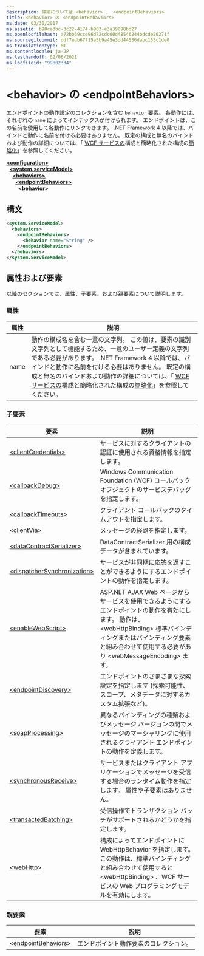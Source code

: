 ```yaml
---
description: 詳細については <behavior> 、 <endpointBehaviors>
title: <behavior> の <endpointBehaviors>
ms.date: 03/30/2017
ms.assetid: b90ca3bc-3c22-4174-b903-e3a39898bd27
ms.openlocfilehash: a72bb69cce96d72cdc00d48546244bdcde20271f
ms.sourcegitcommit: ddf7edb67715a5b9a45e3dd44536dabc153c1de0
ms.translationtype: MT
ms.contentlocale: ja-JP
ms.lasthandoff: 02/06/2021
ms.locfileid: "99802334"
---
```

# <a name="behavior-of-endpointbehaviors"></a>\<behavior> の \<endpointBehaviors>

エンドポイントの動作設定のコレクションを含む `behavior` 要素。 各動作には、それぞれの `name` によってインデックスが付けられます。 エンドポイントは、この名前を使用して各動作にリンクできます。 .NET Framework 4 以降では、バインドと動作に名前を付ける必要はありません。 既定の構成と無名のバインドおよび動作の詳細については、「 [WCF サービスの](../../../wcf/samples/simplified-configuration-for-wcf-services.md)構成と簡略化された構成の[簡略化](../../../wcf/simplified-configuration.md)」を参照してください。  
  
[**\<configuration>**](../configuration-element.md)\
&nbsp;&nbsp;[**\<system.serviceModel>**](system-servicemodel.md)\
&nbsp;&nbsp;&nbsp;&nbsp;[**\<behaviors>**](behaviors.md)\
&nbsp;&nbsp;&nbsp;&nbsp;&nbsp;&nbsp;[**\<endpointBehaviors>**](endpointbehaviors.md)\
&nbsp;&nbsp;&nbsp;&nbsp;&nbsp;&nbsp;&nbsp;&nbsp;**\<behavior>**  
  
## <a name="syntax"></a>構文  
  
```xml  
<system.ServiceModel>
  <behaviors>
    <endpointBehaviors>
      <behavior name="String" />
    </endpointBehaviors>
  </behaviors>
</system.ServiceModel>
```  
  
## <a name="attributes-and-elements"></a>属性および要素  

 以降のセクションでは、属性、子要素、および親要素について説明します。  
  
### <a name="attributes"></a>属性  
  
|属性|説明|  
|---------------|-----------------|  
|name|動作の構成名を含む一意の文字列。 この値は、要素の識別文字列として機能するため、一意のユーザー定義の文字列である必要があります。 .NET Framework 4 以降では、バインドと動作に名前を付ける必要はありません。 既定の構成と無名のバインドおよび動作の詳細については、「 [WCF サービスの](../../../wcf/samples/simplified-configuration-for-wcf-services.md)構成と簡略化された構成の[簡略化](../../../wcf/simplified-configuration.md)」を参照してください。|  
  
### <a name="child-elements"></a>子要素  
  
|要素|説明|  
|-------------|-----------------|  
|[\<clientCredentials>](clientcredentials.md)|サービスに対するクライアントの認証に使用される資格情報を指定します。|  
|[\<callbackDebug>](callbackdebug.md)|Windows Communication Foundation (WCF) コールバックオブジェクトのサービスデバッグを指定します。|  
|[\<callbackTimeouts>](callbacktimeouts.md)|クライアント コールバックのタイムアウトを指定します。|  
|[\<clientVia>](clientvia.md)|メッセージの経路を指定します。|  
|[\<dataContractSerializer>](datacontractserializer.md)|DataContractSerializer 用の構成データが含まれています。|  
|[\<dispatcherSynchronization>](dispatchersynchronization.md)|サービスが非同期に応答を返すことができるようにするエンドポイントの動作を指定します。|  
|[\<enableWebScript>](enablewebscript.md)|ASP.NET AJAX Web ページからサービスを使用できるようにするエンドポイントの動作を有効にします。 動作は、 \<webHttpBinding> 標準バインディングまたはバインディング要素と組み合わせて使用する必要があり \<webMessageEncoding> ます。|  
|[\<endpointDiscovery>](endpointdiscovery.md)|エンドポイントのさまざまな探索設定を指定します (探索可能性、スコープ、メタデータに対するカスタム拡張など)。|  
|[\<soapProcessing>](soapprocessing.md)|異なるバインディングの種類およびメッセージ バージョンの間でメッセージのマーシャリングに使用されるクライアント エンドポイントの動作を定義します。|  
|[\<synchronousReceive>](synchronousreceive-element.md)|サービスまたはクライアント アプリケーションでメッセージを受信する場合のランタイム動作を指定します。 属性や子要素はありません。|  
|[\<transactedBatching>](transactedbatching.md)|受信操作でトランザクション バッチがサポートされるかどうかを指定します。|  
|[\<webHttp>](webhttp.md)|構成によってエンドポイントに WebHttpBehavior を指定します。 この動作は、標準バインディングと組み合わせて使用すると \<webHttpBinding> 、WCF サービスの Web プログラミングモデルを有効にします。|  
  
### <a name="parent-elements"></a>親要素  
  
|要素|説明|  
|-------------|-----------------|  
|[\<endpointBehaviors>](endpointbehaviors.md)|エンドポイント動作要素のコレクション。|
